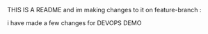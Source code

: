 THIS IS A README and im making changes to it on feature-branch :

i have made a few changes for DEVOPS DEMO